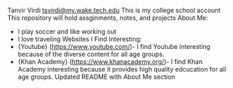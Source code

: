 Tanvir Virdi tsvirdi@my.wake.tech.edu
This is my college school account
This repository will hold assginments, notes, and projects
About Me: 
-   I play soccer and like working out
-   I love traveling
Websites I Find Interesting:
-   {Youtube} (https://www.youtube.com/)- I find Youtube interesting because of the diverse content for all age groups. 
-   {Khan Academy} (https://www.khanacademy.org/)- I find Khan Academy interesting because it provides high quality edcucation for all age groups. 
Updated README with About Me section
